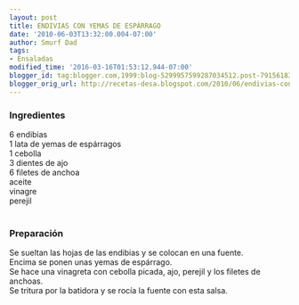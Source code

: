 ```yaml
---
layout: post
title: ENDIVIAS CON YEMAS DE ESPÁRRAGO
date: '2010-06-03T13:32:00.004-07:00'
author: Smurf Dad
tags:
- Ensaladas
modified_time: '2016-03-16T01:53:12.944-07:00'
blogger_id: tag:blogger.com,1999:blog-5299957599287034512.post-7915618371124456452
blogger_orig_url: http://recetas-desa.blogspot.com/2010/06/endivias-con-yemas-de-esparrago.html
---
```


<h3>Ingredientes</h3>6 endibias<br />1 lata de yemas de espárragos<br />1 cebolla<br />3 dientes de ajo<br />6 filetes de anchoa<br />aceite<br />vinagre<br />perejil<br /><br /><h3>Preparación</h3>Se sueltan las hojas de las endibias y se colocan en una fuente.<br />Encima se ponen unas yemas de espárrago.<br />Se hace una vinagreta con cebolla picada, ajo, perejil y los filetes de anchoas.<br />Se tritura por la batidora y se rocía la fuente con esta salsa.